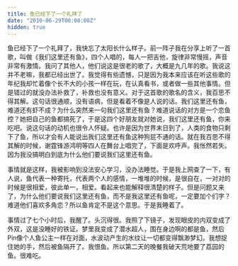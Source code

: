 ```yaml
---
title: 鱼已经下了一个礼拜了
date: "2010-06-29T00:00:00Z"
hidden: true
---
```

鱼已经下了一个礼拜了，我快忘了太阳长什么样子。前一阵子我在分享上听了一首歌，叫做《我们这里还有鱼》，四个人唱的，每人一把吉他，旋律非常慢摇，声音非常有激情。我问了其他人，他们说这是很老的歌了，大概是九几年的歌。我说这并不老嘛，我都已经出世了。我觉得有些遗憾，只是因为我本来应该在听这些歌的年纪我却忙着像个长不大的小孩一样在玩，在认真看书，或者做一些其他事情。但是错过的就没办法补救了，补救也没有意义。对于这首歌的歌名的含义，我百思不得其解。这句话很通顺，没有语病，但是看着不像是人说的话。我们这里还有鱼，难道还有虾不成？为什么突然来一句我们这里还有鱼？难道说话的对方是一个恋鱼控？她把自己的鱼都搞死了，于是这四个好朋友就对她说，我们这里还有鱼，你来吃吧。说这句话的动机也很令人怀疑。也许是因为世界末日到了，人类的食物只剩下了鱼，所以才会有人能说出我们这里还有鱼这种狗屁不通的话。就在我百思不得其解的时候，谢霆锋游鸿明等四人在舞台上唱完了，下面是欢呼声。我怅然若失。因为我没搞明白到底为什么他们要说我们这里还有鱼。

事情就是这样，我被影响到没法安心学习，没办法睡觉。于是我上网查了一下，有人说，鱼代表一种寄托，代表两个人的感情，一堆堆的时候，是很自在，一对对的时候是很相爱，彼此单一，相爱。看起来也能解释很清楚的样子。但是问题又来了，为什么他们要说我们这里还有鱼，而不是我这里还有鱼呢，一定要加个们字？难道他们喜欢多角恋？所以鱼肯定不是这个意思。于是我睡着了。

事情过了七个小时后，我醒了。头沉得很。我照了下镜子，发现眼皮的内双变成了外双，这是没睡好的铁证。梦里我变成了潜水超人，围在身边啊的都是鱼，然后Pin像个人鱼公主一样在对面，水波动产生的水纹让一切都变得飘渺梦幻。我想捉住她的手，然后被鱼隔开了。我恨鱼。所以第二天的晚餐我破天荒地要了荔园的鱼。很难吃。